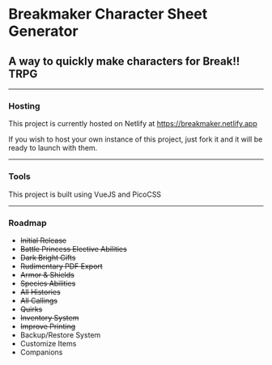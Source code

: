 # Breakmaker Character Sheet Generator
## A way to quickly make characters for Break!! TRPG

---

### Hosting

This project is currently hosted on Netlify at https://breakmaker.netlify.app

If you wish to host your own instance of this project, just fork it and it will be ready to launch with them.

---

### Tools

This project is built using VueJS and PicoCSS

---

### Roadmap

- ~~Initial Release~~
- ~~Battle Princess Elective Abilities~~
- ~~Dark Bright Gifts~~
- ~~Rudimentary PDF Export~~
- ~~Armor & Shields~~
- ~~Species Abilities~~
- ~~All Histories~~
- ~~All Callings~~
- ~~Quirks~~
- ~~Inventory System~~
- ~~Improve Printing~~
- Backup/Restore System
- Customize Items
- Companions
